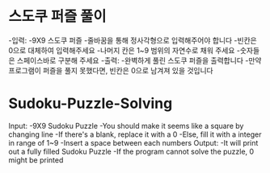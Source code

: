 # 스도쿠 퍼즐 풀이
-입력: 
  -9X9 스도쿠 퍼즐
  -줄바꿈을 통해 정사각형으로 입력해주어야 합니다
  -빈칸은 0으로 대체하여 입력해주세요
  -나머지 칸은 1~9 범위의 자연수로 채워 주세요
  -숫자들은 스페이스바로 구분해 주세요
-출력: 
  -완벽하게 풀린 스도쿠 퍼즐을 출력합니다
  -만약 프로그램이 퍼즐을 풀지 못했다면, 빈칸은 0으로 남겨져 있을 것입니다


# Sudoku-Puzzle-Solving
Input: -9X9 Sudoku Puzzle
      -You should make it seems like a square by changing line
      -If there's a blank, replace it with a 0
      -Else, fill it with a integer in range of 1~9
      -Insert a space between each numbers
Output: -It will print out a fully filled Sudoku Puzzle
        -If the program cannot solve the puzzle, 0 might be printed
